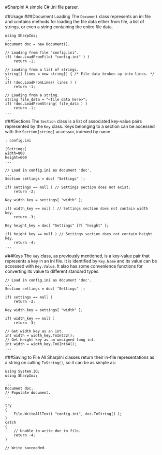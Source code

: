 #SharpIni
A simple C# .ini file parser.

##Usage
###Document Loading
The `Document` class represents an ini file and contains methods for loading
the file data either from file, a list of strings, or even a string containing
the entire file data.
~~~~
using SharpIni;
...
Document doc = new Document();

// Loading from file "config.ini".
if( !doc.LoadFromFile( "config.ini" ) )
	return -1;

// Loading from a list of strings.
string[] lines = new string[] { /* File data broken up into lines. */ };
if( !doc.LoadFromLines( lines ) )
	return -1;

// Loading from a string.
string file_data = "<file data here>";
if( !doc.LoadFromString( file_data ) )
	return -1;
...
~~~~

###Sections
The `Section` class is a list of associated key-value pairs represented by the
`Key` class. Keys belonging to a section can be accessed with the `Section[string]`
accessor, indexed by name.

~~~~
; config.ini

[Settings]
width=800
height=600
...
~~~~

~~~~
// Load in config.ini as document 'doc'.
...
Section settings = doc[ "Settings" ];

if( settings == null ) // Settings section does not exist.
	return -2;

Key width_key = settings[ "width" ];

if( width_key == null ) // Settings section does not contain width key.
	return -3;

Key height_key = doc[ "Settings" ]?[ "height" ];

if( height_key == null ) // Settings section does not contain height key.
	return -4;
...
~~~~

###Keys
The `Key` class, as previously mentioned, is a key-value pair that represents
a key in an ini file. It is identified by `Key.Name` and its value can be
accessed with `Key.Value`. It also has some convenience functions for converting
its value to different standard types.

~~~~
// Load in config.ini as document 'doc'.
...
Section settings = doc[ "Settings" ];

if( settings == null )
	return -2;

Key width_key = settings[ "width" ];

if( width_key == null )
	return -3;

// Get width key as an int.
int width = width_key.ToInt32();
// Get height key as an unsigned long int.
int width = width_key.ToUInt64();
...
~~~~

###Saving to File
All SharpIni classes return their in-file representations as a string on
calling `ToString()`, so it can be as simple as:

~~~~
using System.IO;
using SharpIni;

...
Document doc;
// Populate document.
...

try
{
	File.WriteAllText( "config.ini", doc.ToString() );
}
catch
{
	// Unable to write doc to file.
	return -4;
}

// Write succeeded.
~~~~
